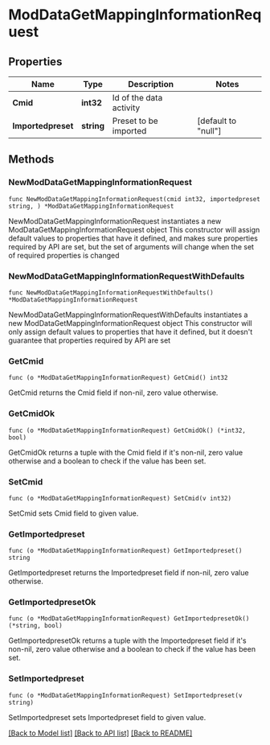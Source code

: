 # ModDataGetMappingInformationRequest

## Properties

Name | Type | Description | Notes
------------ | ------------- | ------------- | -------------
**Cmid** | **int32** | Id of the data activity | 
**Importedpreset** | **string** | Preset to be imported | [default to "null"]

## Methods

### NewModDataGetMappingInformationRequest

`func NewModDataGetMappingInformationRequest(cmid int32, importedpreset string, ) *ModDataGetMappingInformationRequest`

NewModDataGetMappingInformationRequest instantiates a new ModDataGetMappingInformationRequest object
This constructor will assign default values to properties that have it defined,
and makes sure properties required by API are set, but the set of arguments
will change when the set of required properties is changed

### NewModDataGetMappingInformationRequestWithDefaults

`func NewModDataGetMappingInformationRequestWithDefaults() *ModDataGetMappingInformationRequest`

NewModDataGetMappingInformationRequestWithDefaults instantiates a new ModDataGetMappingInformationRequest object
This constructor will only assign default values to properties that have it defined,
but it doesn't guarantee that properties required by API are set

### GetCmid

`func (o *ModDataGetMappingInformationRequest) GetCmid() int32`

GetCmid returns the Cmid field if non-nil, zero value otherwise.

### GetCmidOk

`func (o *ModDataGetMappingInformationRequest) GetCmidOk() (*int32, bool)`

GetCmidOk returns a tuple with the Cmid field if it's non-nil, zero value otherwise
and a boolean to check if the value has been set.

### SetCmid

`func (o *ModDataGetMappingInformationRequest) SetCmid(v int32)`

SetCmid sets Cmid field to given value.


### GetImportedpreset

`func (o *ModDataGetMappingInformationRequest) GetImportedpreset() string`

GetImportedpreset returns the Importedpreset field if non-nil, zero value otherwise.

### GetImportedpresetOk

`func (o *ModDataGetMappingInformationRequest) GetImportedpresetOk() (*string, bool)`

GetImportedpresetOk returns a tuple with the Importedpreset field if it's non-nil, zero value otherwise
and a boolean to check if the value has been set.

### SetImportedpreset

`func (o *ModDataGetMappingInformationRequest) SetImportedpreset(v string)`

SetImportedpreset sets Importedpreset field to given value.



[[Back to Model list]](../README.md#documentation-for-models) [[Back to API list]](../README.md#documentation-for-api-endpoints) [[Back to README]](../README.md)


